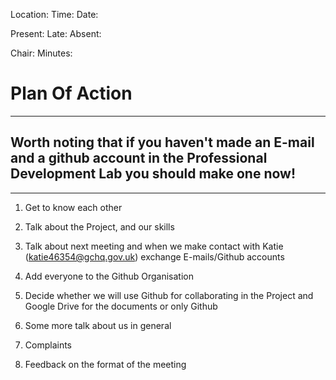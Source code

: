 
Location:
Time:
Date:

Present:
Late:
Absent:

Chair:
Minutes:
# Plan Of Action
------
## Worth noting that if you haven't made an E-mail and a github account in the Professional Development Lab you should make one now!
------
1. Get to know each other

2. Talk about the Project, and our skills

3. Talk about next meeting and when we make contact with Katie (katie46354@gchq.gov.uk) exchange E-mails/Github accounts

4. Add everyone to the Github Organisation

5. Decide whether we will use Github for collaborating in the Project and Google Drive for the documents or only Github

6. Some more talk about us in general

7. Complaints

8. Feedback on the format of the meeting
